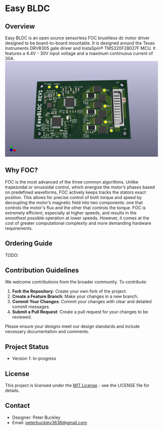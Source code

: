 

# Easy BLDC

## Overview
Easy BLDC is an open source sensorless FOC brushless dc motor driver designed to be board-to-board mountable. It is designed around the Texas Instruments DRV8305 gate driver and InstaSpin® TMS320F28027F MCU. It features a 4.4V - 30V input voltage and a maximum continuous current of 30A.
![PCB Render](PCB/EasyBLDCV1_DRV8305/EasyBLDCV1_DRV8305.png)

## Why FOC?
FOC is the most advanced of the three common algorithms. Unlike trapezoidal or sinusoidal control, which energize the motor’s phases based on predefined waveforms, FOC actively keeps tracks the stators exact position. This allows for precise control of both torque and speed by decoupling the motor’s magnetic field into two components: one that controls the motor's flux and the other that controls the torque. FOC is extremely efficient, especially at higher speeds, and results in the smoothest possible operation at lower speeds. However, it comes at the cost of greater computational complexity and more demanding hardware requirements.

## Ordering Guide
TODO:

## Contribution Guidelines
We welcome contributions from the broader community. To contribute:

1. **Fork the Repository**: Create your own fork of the project.
2. **Create a Feature Branch**: Make your changes in a new branch.
3. **Commit Your Changes**: Commit your changes with clear and detailed commit messages.
4. **Submit a Pull Request**: Create a pull request for your changes to be reviewed.

Please ensure your designs meet our design standards and include necessary documentation and comments.

## Project Status
- Version 1: In-progress

## License
This project is licensed under the [MIT License](LICENSE) - see the LICENSE file for details.

## Contact
- Designer: Peter Buckley
- Email: peterbuckley3636@gmail.com

